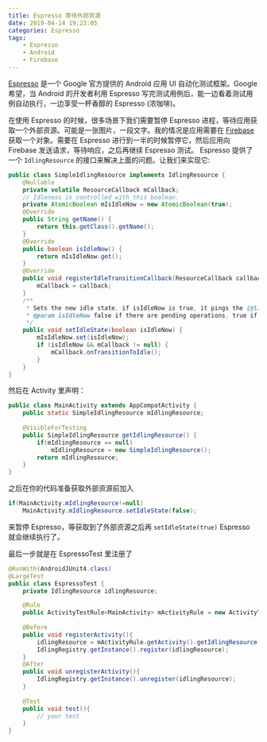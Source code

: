 ```yaml
---
title: Espresso 等待外部资源
date: 2019-04-14 19:23:05
categories: Espresso
tags: 
	- Espresso
	- Android
	- Firebase
---
```


[Espresso](https://developer.android.com/training/testing/espresso) 是一个 Google 官方提供的 Android 应用 UI 自动化测试框架。Google 希望，当 Android 的开发者利用 Espresso 写完测试用例后，能一边看着测试用例自动执行，一边享受一杯香醇的 Espresso (浓咖啡)。

在使用 Espresso 的时候，很多场景下我们需要暂停 Espresso 进程，等待应用获取一个外部资源。可能是一张图片，一段文字。我的情况是应用需要在 [Firebase](https://firebase.google.com/) 获取一个对象。需要在 Espresso 进行到一半的时候暂停它，然后应用向 Firebase 发送请求，等待响应，之后再继续 Espresso 测试。
Espresso 提供了一个 `IdlingResource` 的接口来解决上面的问题。让我们来实现它:
```java
public class SimpleIdlingResource implements IdlingResource {
	@Nullable
	private volatile ResourceCallback mCallback;
	// Idleness is controlled with this boolean.
	private AtomicBoolean mIsIdleNow = new AtomicBoolean(true);
	@Override
	public String getName() {
		return this.getClass().getName();
	}
	@Override
	public boolean isIdleNow() {
		return mIsIdleNow.get();
	}
	@Override
	public void registerIdleTransitionCallback(ResourceCallback callback) {
		mCallback = callback;
	}
	/**
	 * Sets the new idle state, if isIdleNow is true, it pings the {@link ResourceCallback}.
	 * @param isIdleNow false if there are pending operations, true if idle.
	 */
	public void setIdleState(boolean isIdleNow) {
		mIsIdleNow.set(isIdleNow);
		if (isIdleNow && mCallback != null) {
			mCallback.onTransitionToIdle();
		}
	}
}
```
然后在 Activity 里声明：
```java
public class MainActivity extends AppCompatActivity {
	public static SimpleIdlingResource mIdlingResource;
	
	@VisibleForTesting
	public SimpleIdlingResource getIdlingResource() {
		if(mIdlingResource == null)
			mIdlingResource = new SimpleIdlingResource();
		return mIdlingResource;
	}
}
```
之后在你的代码准备获取外部资源前加入
```java
if(MainActivity.mIdlingResource!=null)
	MainActivity.mIdlingResource.setIdleState(false);
```
来暂停 Espresso，等获取到了外部资源之后再 `setIdleState(true)` Espresso 就会继续执行了。

最后一步就是在 EspressoTest 里注册了
```java
@RunWith(AndroidJUnit4.class)
@LargeTest
public class EspressoTest {
	private IdlingResource idlingResource;

	@Rule
	public ActivityTestRule<MainActivity> mActivityRule = new ActivityTestRule<>(MainActivity.class);
	
	@Before
	public void registerActivity(){
		idlingResource = mActivityRule.getActivity().getIdlingResource();
		IdlingRegistry.getInstance().register(idlingResource);
	}
	@After
	public void unregisterActivity(){
		IdlingRegistry.getInstance().unregister(idlingResource);
	}
	
	@Test
	public void test(){
		// your test
	}
}
```

